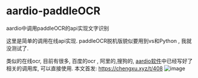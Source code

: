 # aardio-paddleOCR
aardio中调用paddleOCR的api实现文字识别

这里是简单的调用在线api实现.
paddleOCR脱机版貌似要用到vs和Python , 我就没测试了.

类似的在线ocr, 目前有很多, 百度的ocr , 阿里的,搜狗的, [aardio软件](http://www.aardio.com)中已经写好了相关的调用库, 可以直接使用.
本文首发: https://chengxu.xyz/t/408
![image](https://github.com/popde/aardio-paddleOCR/blob/main/paddleOcr.png)
